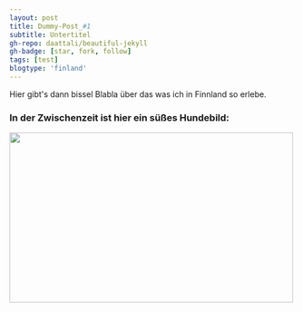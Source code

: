 ```yaml
---
layout: post
title: Dummy-Post_#1
subtitle: Untertitel
gh-repo: daattali/beautiful-jekyll
gh-badge: [star, fork, follow]
tags: [test]
blogtype: 'finland'
---
```


Hier gibt's dann bissel Blabla über das was ich in Finnland so erlebe.

### In der Zwischenzeit ist hier ein süßes Hundebild:

<img src="https://bornfreeshelter.org/wp-content/uploads/2015/10/Born-Free-04-15-2017-36.jpg" width="500" height="300" />

